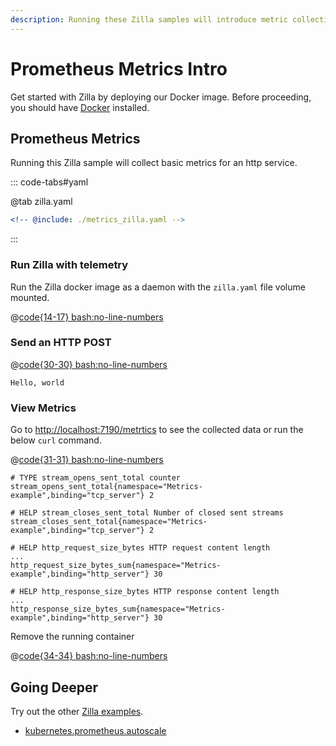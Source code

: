 ```yaml
---
description: Running these Zilla samples will introduce metric collection.
---
```


# Prometheus Metrics Intro

Get started with Zilla by deploying our Docker image. Before proceeding, you should have [Docker](https://docs.docker.com/get-docker/) installed.

## Prometheus Metrics

Running this Zilla sample will collect basic metrics for an http service.

::: code-tabs#yaml

@tab zilla.yaml

```yaml {6-9,19,29-31,42-44}
<!-- @include: ./metrics_zilla.yaml -->
```

:::

### Run Zilla with telemetry

Run the Zilla docker image as a daemon with the `zilla.yaml` file volume mounted.

@[code{14-17} bash:no-line-numbers](./metrics_docker_run.sh)

### Send an HTTP POST

@[code{30-30} bash:no-line-numbers](./metrics_docker_run.sh)

```output:no-line-numbers
Hello, world
```

### View Metrics

Go to [http://localhost:7190/metrtics](http://localhost:7190/metrtics) to see the collected data or run the below `curl` command.

@[code{31-31} bash:no-line-numbers](./metrics_docker_run.sh)

```output:no-line-numbers
# TYPE stream_opens_sent_total counter
stream_opens_sent_total{namespace="Metrics-example",binding="tcp_server"} 2

# HELP stream_closes_sent_total Number of closed sent streams
stream_closes_sent_total{namespace="Metrics-example",binding="tcp_server"} 2

# HELP http_request_size_bytes HTTP request content length
...
http_request_size_bytes_sum{namespace="Metrics-example",binding="http_server"} 30

# HELP http_response_size_bytes HTTP response content length
...
http_response_size_bytes_sum{namespace="Metrics-example",binding="http_server"} 30
```

Remove the running container

@[code{34-34} bash:no-line-numbers](./metrics_docker_run.sh)

## Going Deeper

Try out the other [Zilla examples](https://github.com/aklivity/zilla-examples).

- [kubernetes.prometheus.autoscale](https://github.com/aklivity/zilla-examples/tree/main/kubernetes.prometheus.autoscale)
